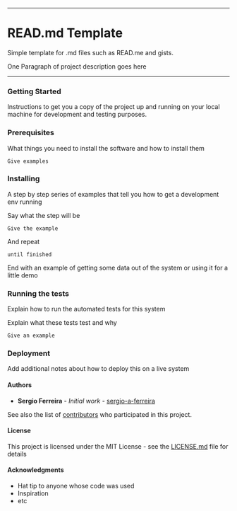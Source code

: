 * * *

# READ.md Template #

Simple template for .md files such as READ.me and gists.

One Paragraph of project description goes here
* * * 

### Getting Started ###

Instructions to get you a copy of the project up and running on your local machine for development and testing purposes.

### Prerequisites ###

What things you need to install the software and how to install them

```
Give examples
```

### Installing

A step by step series of examples that tell you how to get a development env running

Say what the step will be

```
Give the example
```

And repeat

```
until finished
```

End with an example of getting some data out of the system or using it for a little demo

### Running the tests ###

Explain how to run the automated tests for this system

Explain what these tests test and why

```
Give an example
```

### Deployment ###

Add additional notes about how to deploy this on a live system

#### Authors ####

* **Sergio Ferreira** - *Initial work* - [sergio-a-ferreira](https://github.com/sergio-a-ferreira)

See also the list of [contributors](https://github.com/your/project/contributors) who participated in this project.

#### License ####

This project is licensed under the MIT License - see the [LICENSE.md](LICENSE.md) file for details

#### Acknowledgments ####

* Hat tip to anyone whose code was used
* Inspiration
* etc


